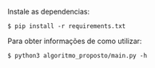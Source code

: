 Instale as dependencias:

```
$ pip install -r requirements.txt
```

Para obter informações de como utilizar:

```
$ python3 algoritmo_proposto/main.py -h
```
